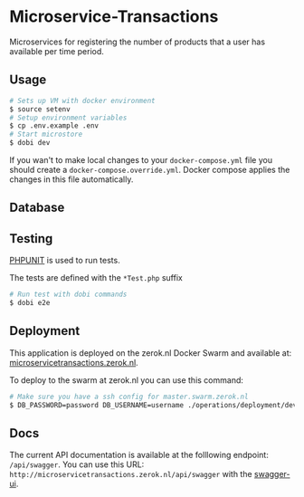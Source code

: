# Microservice-Transactions
Microservices for registering the number of products that a user has available per time period.

## Usage
```bash
# Sets up VM with docker environment
$ source setenv
# Setup environment variables
$ cp .env.example .env
# Start microstore
$ dobi dev
```

If you wan't to make local changes to your `docker-compose.yml` file you should create a `docker-compose.override.yml`. Docker compose applies the changes in this file automatically.

## Database


## Testing
[PHPUNIT](https://phpunit.de/) is used to run tests. 

The tests are defined with the `*Test.php` suffix

```bash
# Run test with dobi commands
$ dobi e2e
```

## Deployment

This application is deployed on the zerok.nl Docker Swarm and available at: [microservicetransactions.zerok.nl](https://microservicetransactions.zerok.nl/api/version).

To deploy to the swarm at zerok.nl you can use this command:

```bash
# Make sure you have a ssh config for master.swarm.zerok.nl
$ DB_PASSWORD=password DB_USERNAME=username ./operations/deployment/dev.microservicetransactions.zerok.nl.sh
```

## Docs
The current API documentation is available at the folllowing endpoint: `/api/swagger`. You can use this URL:
`http://microservicetransactions.zerok.nl/api/swagger` with the [swagger-ui](http://petstore.swagger.io).